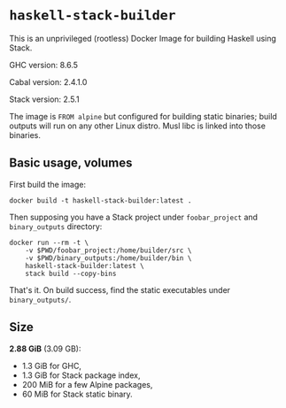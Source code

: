 # `haskell-stack-builder` #

This is an unprivileged (rootless) Docker Image for building Haskell using Stack.

GHC version: 8.6.5

Cabal version: 2.4.1.0

Stack version: 2.5.1

The image is `FROM alpine` but configured for building static binaries; build outputs will run on any other Linux distro. Musl libc is linked into those binaries.

## Basic usage, volumes ##

First build the image:

    docker build -t haskell-stack-builder:latest .

Then supposing you have a Stack project under `foobar_project` and `binary_outputs` directory:

    docker run --rm -t \
        -v $PWD/foobar_project:/home/builder/src \
        -v $PWD/binary_outputs:/home/builder/bin \
        haskell-stack-builder:latest \
        stack build --copy-bins

That's it. On build success, find the static executables under `binary_outputs/`.

## Size ##

**2.88 GiB** (3.09 GB):
 * 1.3 GiB for GHC,
 * 1.3 GiB for Stack package index,
 * 200 MiB for a few Alpine packages,
 * 60 MiB for Stack static binary.
